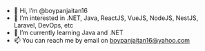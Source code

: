 - 👋 Hi, I’m @boypanjaitan16
- 👀 I’m interested in .NET, Java, ReactJS, VueJS, NodeJS, NestJS, Laravel, DevOps, etc
- 🌱 I’m currently learning Java and .NET
- 📫 You can reach me by email on boypanjaitan16@yahoo.com

<!---
boypanjaitan16/boypanjaitan16 is a ✨ special ✨ repository because its `README.md` (this file) appears on your GitHub profile.
You can click the Preview link to take a look at your changes.
--->
